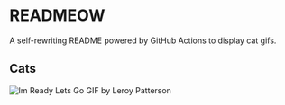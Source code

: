 # READMEOW

A self-rewriting README powered by GitHub Actions to display cat gifs.

## Cats

![Im Ready Lets Go GIF by Leroy Patterson](https://media4.giphy.com/media/CjmvTCZf2U3p09Cn0h/200.gif?cid=9acd02dac7zb7n0ipxd96gpbjzjpkjzb8c9vpdt5tzd2b3uc&ep=v1_gifs_search&rid=200.gif&ct=g)
